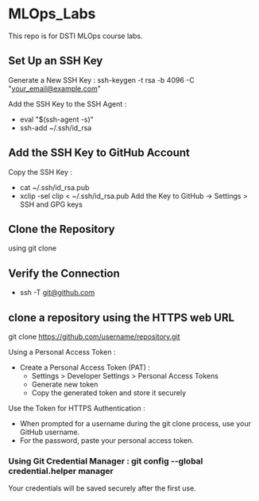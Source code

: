 # MLOps_Labs
This repo is for DSTI MLOps course labs.
## Set Up an SSH Key
Generate a New SSH Key : ssh-keygen -t rsa -b 4096 -C "your_email@example.com"

Add the SSH Key to the SSH Agent : 
- eval "$(ssh-agent -s)"
- ssh-add ~/.ssh/id_rsa
## Add the SSH Key to GitHub Account
Copy the SSH Key :
- cat ~/.ssh/id_rsa.pub
- xclip -sel clip < ~/.ssh/id_rsa.pub
Add the Key to GitHub -> Settings > SSH and GPG keys
## Clone the Repository
using git clone 
## Verify the Connection
- ssh -T git@github.com
##  clone a repository using the HTTPS web URL
git clone https://github.com/username/repository.git

Using a Personal Access Token :
- Create a Personal Access Token (PAT) :
  -  Settings > Developer Settings > Personal Access Tokens
  -  Generate new token
  -  Copy the generated token and store it securely
    
Use the Token for HTTPS Authentication :
- When prompted for a username during the git clone process, use your GitHub username.
- For the password, paste your personal access token.

### Using Git Credential Manager : git config --global credential.helper manager
Your credentials will be saved securely after the first use.



